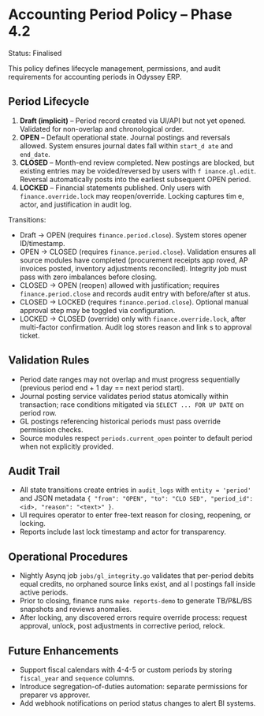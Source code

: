 # Accounting Period Policy – Phase 4.2

Status: Finalised

This policy defines lifecycle management, permissions, and audit requirements for accounting periods in Odyssey ERP.

## Period Lifecycle
1. **Draft (implicit)** – Period record created via UI/API but not yet opened. Validated for non-overlap and chronological order.
2. **OPEN** – Default operational state. Journal postings and reversals allowed. System ensures journal dates fall within `start_d
   ate` and `end_date`.
3. **CLOSED** – Month-end review completed. New postings are blocked, but existing entries may be voided/reversed by users with `f
   inance.gl.edit`. Reversal automatically posts into the earliest subsequent OPEN period.
4. **LOCKED** – Financial statements published. Only users with `finance.override.lock` may reopen/override. Locking captures tim
   e, actor, and justification in audit log.

Transitions:
* Draft → OPEN (requires `finance.period.close`). System stores opener ID/timestamp.
* OPEN → CLOSED (requires `finance.period.close`). Validation ensures all source modules have completed (procurement receipts app
  roved, AP invoices posted, inventory adjustments reconciled). Integrity job must pass with zero imbalances before closing.
* CLOSED → OPEN (reopen) allowed with justification; requires `finance.period.close` and records audit entry with before/after st
  atus.
* CLOSED → LOCKED (requires `finance.period.close`). Optional manual approval step may be toggled via configuration.
* LOCKED → CLOSED (override) only with `finance.override.lock`, after multi-factor confirmation. Audit log stores reason and link
  s to approval ticket.

## Validation Rules
* Period date ranges may not overlap and must progress sequentially (previous period end + 1 day == next period start).
* Journal posting service validates period status atomically within transaction; race conditions mitigated via `SELECT ... FOR UP
  DATE` on period row.
* GL postings referencing historical periods must pass override permission checks.
* Source modules respect `periods.current_open` pointer to default period when not explicitly provided.

## Audit Trail
* All state transitions create entries in `audit_logs` with `entity = 'period'` and JSON metadata `{ "from": "OPEN", "to": "CLO
  SED", "period_id": <id>, "reason": "<text>" }`.
* UI requires operator to enter free-text reason for closing, reopening, or locking.
* Reports include last lock timestamp and actor for transparency.

## Operational Procedures
* Nightly Asynq job `jobs/gl_integrity.go` validates that per-period debits equal credits, no orphaned source links exist, and al
  l postings fall inside active periods.
* Prior to closing, finance runs `make reports-demo` to generate TB/P&L/BS snapshots and reviews anomalies.
* After locking, any discovered errors require override process: request approval, unlock, post adjustments in corrective period,
  relock.

## Future Enhancements
* Support fiscal calendars with 4-4-5 or custom periods by storing `fiscal_year` and `sequence` columns.
* Introduce segregation-of-duties automation: separate permissions for preparer vs approver.
* Add webhook notifications on period status changes to alert BI systems.
